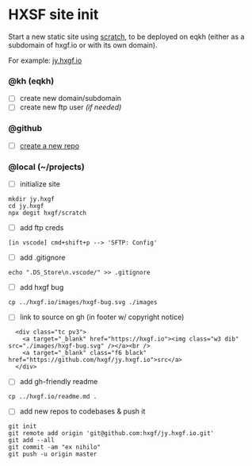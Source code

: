 
# HXSF site init
Start a new static site using [scratch](https://github.com/hxgf/scratch), to be deployed on eqkh (either as a subdomain of hxgf.io or with its own domain). 

For example: [jy.hxgf.io](https://jy.hxgf.io/)

### @kh (eqkh)
- [ ] create new domain/subdomain
- [ ] create new ftp user *(if needed)*

### @github
- [ ] [create a new repo](https://github.com/new)


### @local (~/projects)
- [ ] initialize site
```
mkdir jy.hxgf
cd jy.hxgf
npx degit hxgf/scratch
```
- [ ] add ftp creds
```
[in vscode] cmd+shift+p --> 'SFTP: Config'
```
- [ ] add .gitignore
```
echo ".DS_Store\n.vscode/" >> .gitignore
```
- [ ] add hxgf bug
```
cp ../hxgf.io/images/hxgf-bug.svg ./images
```
- [ ] link to source on gh (in footer w/ copyright notice)
```
  <div class="tc pv3">
    <a target="_blank" href="https://hxgf.io"><img class="w3 dib" src="./images/hxgf-bug.svg" /></a><br />
    <a target="_blank" class="f6 black" href="https://github.com/hxgf/jy.hxgf.io">src</a>
  </div>
```
- [ ] add gh-friendly readme
```
cp ../hxgf.io/readme.md .
```
- [ ] add new repos to codebases & push it
```
git init
git remote add origin 'git@github.com:hxgf/jy.hxgf.io.git'
git add --all
git commit -am "ex nihilo"
git push -u origin master
```
